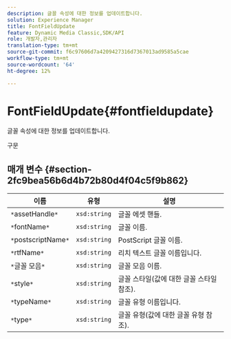 ```yaml
---
description: 글꼴 속성에 대한 정보를 업데이트합니다.
solution: Experience Manager
title: FontFieldUpdate
feature: Dynamic Media Classic,SDK/API
role: 개발자,관리자
translation-type: tm+mt
source-git-commit: f6c97606d7a4209427316d7367013ad9585a5cae
workflow-type: tm+mt
source-wordcount: '64'
ht-degree: 12%

---
```



# FontFieldUpdate{#fontfieldupdate}

글꼴 속성에 대한 정보를 업데이트합니다.

구문

## 매개 변수 {#section-2fc9bea56b6d4b72b80d4f04c5f9b862}

| 이름 | 유형 | 설명 |
|---|---|---|
| `*`assetHandle`*` | `xsd:string` | 글꼴 에셋 핸들. |
| `*`fontName`*` | `xsd:string` | 글꼴 이름. |
| `*`postscriptName`*` | `xsd:string` | PostScript 글꼴 이름. |
| `*`rtfName`*` | `xsd:string` | 리치 텍스트 글꼴 이름입니다. |
| `*`글꼴 모음`*` | `xsd:string` | 글꼴 모음 이름. |
| `*`style`*` | `xsd:string` | 글꼴 스타일(값에 대한 글꼴 스타일 참조). |
| `*`typeName`*` | `xsd:string` | 글꼴 유형 이름입니다. |
| `*`type`*` | `xsd:string` | 글꼴 유형(값에 대한 글꼴 유형 참조). |


